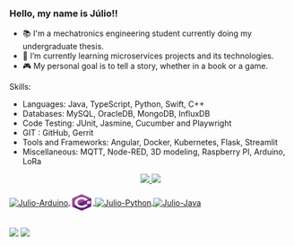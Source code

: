 ### Hello, my name is Júlio!!

- 📚 I'm a mechatronics engineering student currently doing my undergraduate thesis. 
- 🌱 I’m currently learning microservices projects and its technologies.
- 🎮 My personal goal is to tell a story, whether in a book or a game.

Skills:
 - Languages: Java, TypeScript, Python, Swift, C++
 - Databases: MySQL, OracleDB, MongoDB, InfluxDB
 - Code Testing: JUnit, Jasmine, Cucumber and Playwright
 - GIT : GitHub, Gerrit
 - Tools and Frameworks: Angular, Docker, Kubernetes, Flask, Streamlit
 - Miscellaneous: MQTT, Node-RED, 3D modeling, Raspberry PI, Arduino, LoRa

<div align="center">
  <a href="https://github.com/juliotinti">
  <img height="130em" src="https://github-readme-stats.vercel.app/api?username=juliotinti&show_icons=true&theme=dark&include_all_commits=true&count_private=true"/>
  <img height="130em" src="https://github-readme-stats.vercel.app/api/top-langs/?username=juliotinti&layout=compact&langs_count=7&theme=dark"/>
</div>
<div style="display: inline_block"><br>
  <img align="center" alt="Julio-Arduino" height="30" width="40" src="https://cdn.jsdelivr.net/gh/devicons/devicon/icons/arduino/arduino-original.svg" />
  <img align="center" alt="Julio-Csharp" height="30" width="40" src="https://raw.githubusercontent.com/devicons/devicon/master/icons/csharp/csharp-original.svg">
  <img align="center" alt="Julio-Python" height="30" width="40" src="https://cdn.jsdelivr.net/gh/devicons/devicon/icons/python/python-original.svg" />
  <img align="center" alt="Julio-Java" height="30" width="40" src="https://cdn.jsdelivr.net/gh/devicons/devicon/icons/java/java-original.svg" />
</div>

  ##
  
<div> 
  <a href = "mailto:julio_tinti_andrade@hotmail.com"><img src="https://img.shields.io/badge/Microsoft_Outlook-0078D4?style=for-the-badge&logo=microsoft-outlook&logoColor=white" target="_blank"></a>
  <a href="https://www.linkedin.com/in/j%C3%BAlio-tinti-de-andrade-b97374155/" target="_blank"><img src="https://img.shields.io/badge/-LinkedIn-%230077B5?style=for-the-badge&logo=linkedin&logoColor=white" target="_blank"></a> 
    
</div>
